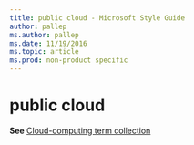```yaml
---
title: public cloud - Microsoft Style Guide
author: pallep
ms.author: pallep
ms.date: 11/19/2016
ms.topic: article
ms.prod: non-product specific
---
```


# public cloud

**See** [Cloud-computing term collection](/style-guide/a-z-word-list-term-collections/term-collections/cloud-computing-terms)
